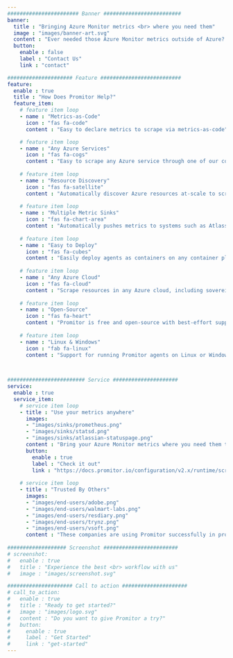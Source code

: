 ```yaml
---
####################### Banner #########################
banner:
  title : "Bringing Azure Monitor metrics <br> where you need them"
  image : "images/banner-art.svg"
  content : "Ever needed those Azure Monitor metrics outside of Azure? We are here to help."
  button:
    enable : false
    label : "Contact Us"
    link : "contact"

##################### Feature ##########################
feature:
  enable : true
  title : "How Does Promitor Help?"
  feature_item:
    # feature item loop
    - name : "Metrics-as-Code"
      icon : "fas fa-code"
      content : "Easy to declare metrics to scrape via metrics-as-code"

    # feature item loop
    - name : "Any Azure Services"
      icon : "fas fa-cogs"
      content : "Easy to scrape any Azure service through one of our convenient scrapers or our Generic scraper."
      
    # feature item loop
    - name : "Resource Discovery"
      icon : "fas fa-satellite"
      content : "Automatically discover Azure resources at-scale to scrape metrics for in your Azure subscriptions"
      
    # feature item loop
    - name : "Multiple Metric Sinks"
      icon : "fas fa-chart-area"
      content : "Automatically pushes metrics to systems such as Atlassian Statuspage, Prometheus and StatsD"
      
    # feature item loop
    - name : "Easy to Deploy"
      icon : "fas fa-cubes"
      content : "Easily deploy agents as containers on any container platform, but optimized for Kubernetes"
      
    # feature item loop
    - name : "Any Azure Cloud"
      icon : "fas fa-cloud"
      content : "Scrape resources in any Azure cloud, including sovereign clouds<br/>*(US Gov, Germany, China)*"
      
    # feature item loop
    - name : "Open-Source"
      icon : "fas fa-heart"
      content : "Promitor is free and open-source with best-effort support"
      
    # feature item loop
    - name : "Linux & Windows"
      icon : "fab fa-linux"
      content : "Support for running Promitor agents on Linux or Windows"
      


######################### Service #####################
service:
  enable : true
  service_item:
    # service item loop
    - title : "Use your metrics anywhere"
      images:
      - "images/sinks/prometheus.png"
      - "images/sinks/statsd.png"
      - "images/sinks/atlassian-statuspage.png"
      content : "Bring your Azure Monitor metrics where you need them the most, without all the friction. Easily configure what metrics you need and send them to one or more of our metric sinks in minutes.<br/><br/>Not seeing what you need? [Let us know](https://github.com/tomkerkhove/promitor/issues/new)!"
      button:
        enable : true
        label : "Check it out"
        link : "https://docs.promitor.io/configuration/v2.x/runtime/scraper#metric-sinks"
        
    # service item loop
    - title : "Trusted By Others"
      images:
      - "images/end-users/adobe.png"
      - "images/end-users/walmart-labs.png"
      - "images/end-users/resdiary.png"
      - "images/end-users/trynz.png"
      - "images/end-users/vsoft.png"
      content : "These companies are using Promitor successfully in production to bring their metrics where they need them."
        
################### Screenshot ########################
# screenshot:
#   enable : true
#   title : "Experience the best <br> workflow with us"
#   image : "images/screenshot.svg"

##################### Call to action #####################
# call_to_action:
#   enable : true
#   title : "Ready to get started?"
#   image : "images/logo.svg"
#   content : "Do you want to give Promitor a try?"
#   button:
#     enable : true
#     label : "Get Started"
#     link : "get-started"
---
```

